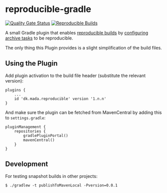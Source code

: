 # reproducible-gradle
[![Quality Gate Status](https://sonarcloud.io/api/project_badges/measure?project=jskov_reproducible-gradle&metric=alert_status)](https://sonarcloud.io/summary/new_code?id=jskov_reproducible-gradle)
[![Reproducible Builds](https://img.shields.io/endpoint?url=https://raw.githubusercontent.com/jvm-repo-rebuild/reproducible-central/master/content/dk/mada/reproducible/reproducible-gradle/badge.json)](https://github.com/jvm-repo-rebuild/reproducible-central/blob/master/content/dk/mada/reproducible/reproducible-gradle/README.md)

A small Gradle plugin that enables [reproducible builds](https://reproducible-builds.org/) by [configuring archive tasks](https://docs.gradle.org/current/userguide/working_with_files.html#sec:reproducible_archives) to be reproducible.

The only thing this Plugin provides is a slight simplification of the build files.

## Using the Plugin

Add plugin activation to the build file header (substitute the relevant version):

    plugins {
        ...
        id 'dk.mada.reproducible' version '1.n.n'
    }

And make sure the plugin can be fetched from MavenCentral by adding this to `settings.gradle`:

    pluginManagement {
        repositories {
            gradlePluginPortal()
            mavenCentral()
        }
    }

## Development

For testing snapshot builds in other projects:

```console
$ ./gradlew -t publishToMavenLocal -Pversion=0.0.1
```
